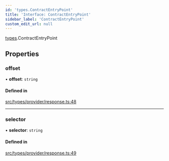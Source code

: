 ```yaml
---
id: 'types.ContractEntryPoint'
title: 'Interface: ContractEntryPoint'
sidebar_label: 'ContractEntryPoint'
custom_edit_url: null
---
```


[types](../namespaces/types.md).ContractEntryPoint

## Properties

### offset

• **offset**: `string`

#### Defined in

[src/types/provider/response.ts:48](https://github.com/starknet-io/starknet.js/blob/v5.24.3/src/types/provider/response.ts#L48)

---

### selector

• **selector**: `string`

#### Defined in

[src/types/provider/response.ts:49](https://github.com/starknet-io/starknet.js/blob/v5.24.3/src/types/provider/response.ts#L49)
